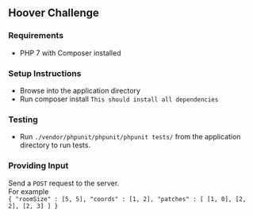 Hoover Challenge
---

### Requirements
- PHP 7 with Composer installed

### Setup Instructions 
- Browse into the application directory
- Run composer install `This should install all dependencies`


### Testing
- Run `./vendor/phpunit/phpunit/phpunit tests/` from the application directory to run tests.

### Providing Input
Send a `POST` request to the server.  
For example  
`{
   "roomSize" : [5, 5],
   "coords" : [1, 2],
   "patches" : [
     [1, 0],
     [2, 2],
     [2, 3]
   ]
 }`